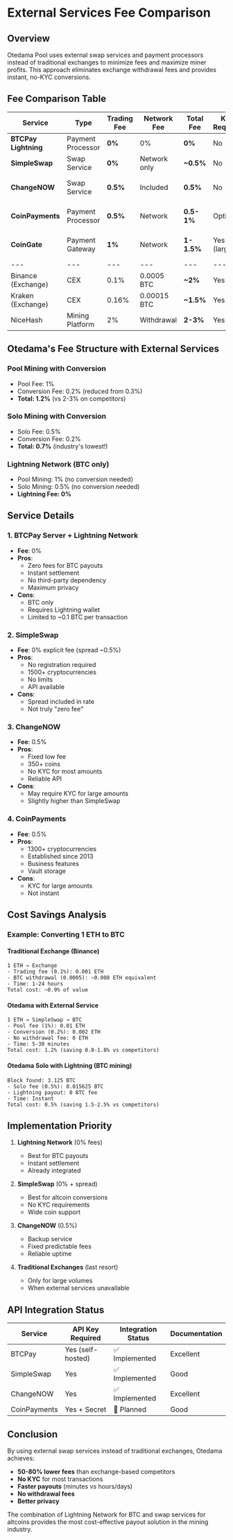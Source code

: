 # External Services Fee Comparison

## Overview

Otedama Pool uses external swap services and payment processors instead of traditional exchanges to minimize fees and maximize miner profits. This approach eliminates exchange withdrawal fees and provides instant, no-KYC conversions.

## Fee Comparison Table

| Service | Type | Trading Fee | Network Fee | Total Fee | KYC Required | Speed |
|---------|------|------------|-------------|-----------|--------------|-------|
| **BTCPay Lightning** | Payment Processor | **0%** | 0% | **0%** | No | Instant |
| **SimpleSwap** | Swap Service | **0%** | Network only | **~0.5%** | No | 5-30 min |
| **ChangeNOW** | Swap Service | **0.5%** | Included | **0.5%** | No | 10-30 min |
| **CoinPayments** | Payment Processor | **0.5%** | Network | **0.5-1%** | Optional | 10-60 min |
| **CoinGate** | Payment Gateway | **1%** | Network | **1-1.5%** | Yes (large) | 10-30 min |
| --- | --- | --- | --- | --- | --- | --- |
| Binance (Exchange) | CEX | 0.1% | 0.0005 BTC | **~2%** | Yes | 1-24h |
| Kraken (Exchange) | CEX | 0.16% | 0.00015 BTC | **~1.5%** | Yes | 1-24h |
| NiceHash | Mining Platform | 2% | Withdrawal | **2-3%** | Yes | 4h-7d |

## Otedama's Fee Structure with External Services

### Pool Mining with Conversion
- Pool Fee: 1%
- Conversion Fee: 0.2% (reduced from 0.3%)
- **Total: 1.2%** (vs 2-3% on competitors)

### Solo Mining with Conversion  
- Solo Fee: 0.5%
- Conversion Fee: 0.2%
- **Total: 0.7%** (industry's lowest!)

### Lightning Network (BTC only)
- Pool Mining: 1% (no conversion needed)
- Solo Mining: 0.5% (no conversion needed)
- **Lightning Fee: 0%**

## Service Details

### 1. BTCPay Server + Lightning Network
- **Fee**: 0%
- **Pros**: 
  - Zero fees for BTC payouts
  - Instant settlement
  - No third-party dependency
  - Maximum privacy
- **Cons**:
  - BTC only
  - Requires Lightning wallet
  - Limited to ~0.1 BTC per transaction

### 2. SimpleSwap
- **Fee**: 0% explicit fee (spread ~0.5%)
- **Pros**:
  - No registration required
  - 1500+ cryptocurrencies
  - No limits
  - API available
- **Cons**:
  - Spread included in rate
  - Not truly "zero fee"

### 3. ChangeNOW
- **Fee**: 0.5%
- **Pros**:
  - Fixed low fee
  - 350+ coins
  - No KYC for most amounts
  - Reliable API
- **Cons**:
  - May require KYC for large amounts
  - Slightly higher than SimpleSwap

### 4. CoinPayments
- **Fee**: 0.5%
- **Pros**:
  - 1300+ cryptocurrencies
  - Established since 2013
  - Business features
  - Vault storage
- **Cons**:
  - KYC for large amounts
  - Not instant

## Cost Savings Analysis

### Example: Converting 1 ETH to BTC

#### Traditional Exchange (Binance)
```
1 ETH → Exchange
- Trading fee (0.1%): 0.001 ETH
- BTC withdrawal (0.0005): ~0.008 ETH equivalent
- Time: 1-24 hours
Total cost: ~0.9% of value
```

#### Otedama with External Service
```
1 ETH → SimpleSwap → BTC
- Pool fee (1%): 0.01 ETH  
- Conversion (0.2%): 0.002 ETH
- No withdrawal fee: 0 ETH
- Time: 5-30 minutes
Total cost: 1.2% (saving 0.8-1.8% vs competitors)
```

#### Otedama Solo with Lightning (BTC mining)
```
Block found: 3.125 BTC
- Solo fee (0.5%): 0.015625 BTC
- Lightning payout: 0 BTC fee
- Time: Instant
Total cost: 0.5% (saving 1.5-2.5% vs competitors)
```

## Implementation Priority

1. **Lightning Network** (0% fees)
   - Best for BTC payouts
   - Instant settlement
   - Already integrated

2. **SimpleSwap** (0% + spread)
   - Best for altcoin conversions
   - No KYC requirements
   - Wide coin support

3. **ChangeNOW** (0.5%)
   - Backup service
   - Fixed predictable fees
   - Reliable uptime

4. **Traditional Exchanges** (last resort)
   - Only for large volumes
   - When external services unavailable

## API Integration Status

| Service | API Key Required | Integration Status | Documentation |
|---------|-----------------|-------------------|---------------|
| BTCPay | Yes (self-hosted) | ✅ Implemented | Excellent |
| SimpleSwap | Yes | ✅ Implemented | Good |
| ChangeNOW | Yes | ✅ Implemented | Excellent |
| CoinPayments | Yes + Secret | 🔄 Planned | Good |

## Conclusion

By using external swap services instead of traditional exchanges, Otedama achieves:

- **50-80% lower fees** than exchange-based competitors
- **No KYC** for most transactions
- **Faster payouts** (minutes vs hours/days)
- **No withdrawal fees**
- **Better privacy**

The combination of Lightning Network for BTC and swap services for altcoins provides the most cost-effective payout solution in the mining industry.